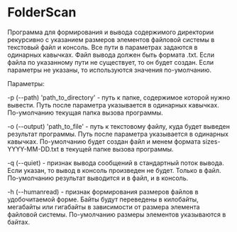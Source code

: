 # FolderScan
Программа для формирования и вывода содержимого директории рекурсивно с указанием размеров элементов файловой системы в текстовый файл и консоль. 
Все пути в параметрах задаются в одинарных кавычках. 
Файл вывода должен быть формата .txt. Если файла по указанному пути не существует, то он будет создан. 
Если параметры не указаны, то используются значения по-умолчанию.

Параметры:

-p (--path) 'path_to_directory' - путь к папке, содержимое которой нужно вывести. Путь после параметра указывается в одинарных кавычках. 
По-умолчанию текущая папка вызова программы.

-o (--output) 'path_to_file' - путь к текстовому файлу, куда будет выведен результат программы. Путь после параметра указывается в одинарных кавычках. 
По-умолчанию будет создан файл и менем формата sizes-YYYY-MM-DD.txt в текущей папке вызова программы.

-q (--quiet) - признак вывода сообщений в стандартный поток вывода. Если указан, то вывод в консоль произведен не будет. Только в файл.
По-умолчанию результат выводится и в файл, и в консоль.

-h (--humanread) - признак формирования размеров файлов в удобочитаемой форме. Байты будут переведены в килобайты, мегабайты или гигабайты в зависимости от размера элемента файловой системы.
По-умолчанию размеры элементов указываются в байтах.
